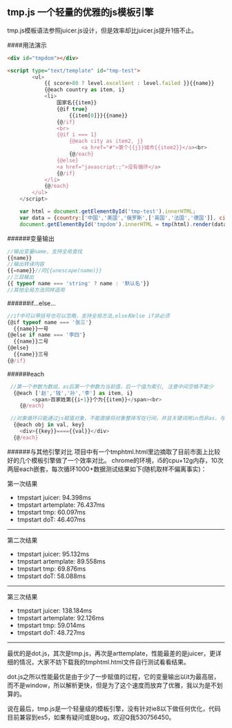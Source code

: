 ## tmp.js 一个轻量的优雅的js模板引擎
tmp.js模板语法参照juicer.js设计，但是效率却比juicer.js提升1倍不止。

####用法演示
```html
<div id="tmpdom"></div>

<script type="text/template" id="tmp-test">
		<ul>
			{{ score>80 ? level.excellent : level.failed }}{{name}}
			{@each country as item, i}
			<li>
				国家名{{item}}
				{@if true}
					{{item[0]}}{{name}}
				{@/if}
				<br>
				{@if i === 1}
					{@each city as item2, j}
						<a href="#">第个{{j}}城市{{item2}}</a><br>
					{@/each}
				{@else}
				<a href="javascript:;">没有循环</a>
				{@/if}
			</li>
			{@/each}
		</ul>
	</script>
```

```javascript
	var html = document.getElementById('tmp-test').innerHTML;
	var data = {country:['中国','美国','俄罗斯',['英国','法国','德国']], city: ["164","203"], name: '张飞', level:{excellent: '80-100', failed: '0-80'}, score: 68};
	document.getElementById('tmpdom').innerHTML = tmp(html).render(data);
```


######变量输出
```javascript
//输出变量name，支持全局查找
{{name}}
//输出转译内容
{{=name}}//同{{unescape(name)}}
//三目输出
{{ typeof name === 'string' ? name : '默认名'}}
//其他全局方法同样适用
```

######if...else...
```javascript
//if中可以带括号也可以忽略，支持全局方法,else和else if非必须
{@if typeof name === '张三'}
  {{name}}一号
{@else if name === '李四'}
  {{name}}二号
{@else}
  {{name}}三号
{@/if}
```

######each
```javascript
 //第一个参数为数组，as后第一个参数为当前值，后一个值为索引, 注意中间空格不能少
  {@each ['赵','钱','孙','李'] as item, i}
		<span>百家姓第{{i+1}}个为{{item}}</span><br>
	{@/each}
```

```javascript
 //对象循环只能通过js赋值对象，不能直接将对象整体写在行间，并且关键词用in而非as，与数组循环语法稍有差异，请注意
  {@each obj in val, key}
	<div>{{key}}===={{val}}</div>
  {@/each}
```

######与其他引擎对比
项目中有一个tmphtml.html里边摘取了目前市面上比较好的几个模板引擎做了一个效率对比。
chrome的环境，i5的cpu+12g内存，10次两层each嵌套，每次循环1000+数据测试结果如下(随机取样不偏离事实)：

第一次结果
+   tmpstart juicer: 94.398ms
+   tmpstart artemplate: 76.437ms
+   tmpstart tmp: 60.097ms
+   tmpstart doT: 46.407ms

---------------------------------------

第二次结果
+   tmpstart juicer: 95.132ms
+   tmpstart artemplate: 89.558ms
+   tmpstart tmp: 69.876ms
+   tmpstart doT: 58.088ms

---------------------------------------

第三次结果
+   tmpstart juicer: 138.184ms
+   tmpstart artemplate: 92.126ms
+   tmpstart tmp: 59.014ms
+   tmpstart doT: 48.727ms

---------------------------------------

最优的是dot.js，其次是tmp.js，再次是arttemplate，性能最差的是juicer，更详细的情况，大家不妨下载我的tmphtml.html文件自行测试看看结果。

dot.js之所以性能最优是由于少了一步赋值的过程，它的变量输出以it为最高层，而不是window，所以解析更快，但是为了这个速度而放弃了优雅，我以为是不划算的。

说在最后，tmp.js是一个轻量级的模板引擎，没有针对ie8以下做任何优化，代码目前兼容到es5，如果有疑问或是bug，欢迎Q我530756450。
